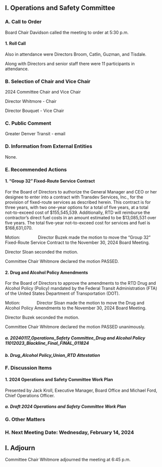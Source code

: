 ## I. Operations and Safety Committee

### A. Call to Order

Board Chair Davidson called the meeting to order at 5:30 p.m.

#### 1. Roll Call

Also in attendance were Directors Broom, Catlin, Guzman, and Tisdale.

Along with Directors and senior staff there were 11 participants in attendance.

### B. Selection of Chair and Vice Chair

2024 Committee Chair and Vice Chair

Director Whitmore - Chair

Director Bouquet - Vice Chair

### C. Public Comment

Greater Denver Transit - email

### D. Information from External Entities

None.

### E. Recommended Actions

#### 1. “Group 32” Fixed-Route Service Contract

For the Board of Directors to authorize the General Manager and CEO or her designee to enter into a contract with Transdev Services, Inc., for the provision of fixed-route services as described herein. This contract is for three years, with two one-year options for a total of five years, at a total not-to-exceed cost of $155,545,539. Additionally, RTD will reimburse the contractor’s direct fuel costs in an amount estimated to be $13,085,531 over five years. The total five-year not-to-exceed cost for services and fuel is $168,631,070.

Motion:               Director Buzek made the motion to move the “Group 32” Fixed-Route Service Contract to the November 30, 2024 Board Meeting.

Director Sloan seconded the motion.

Committee Chair Whitmore declared the motion PASSED.

#### 2. Drug and Alcohol Policy Amendments

For the Board of Directors to approve the amendments to the RTD Drug and Alcohol Policy (Policy) mandated by the Federal Transit Administration (FTA) of the United States Department of Transportation (DOT).

Motion:              Director Sloan made the motion to move the Drug and Alcohol Policy Amendments to the November 30, 2024 Board Meeting.

Director Buzek seconded the motion.

Committee Chair Whitmore declared the motion PASSED unanimously.

##### a. 20240117_Operations_Safety Committee_Drug and Alcohol Policy 11012023_Blackline_Final_FINAL_011824

##### b. Drug_Alcohol Policy_Union_RTD Attestation

### F. Discussion Items

#### 1. 2024 Operations and Safety Committee Work Plan

Presented by Jack Kroll, Executive Manager, Board Office and Michael Ford, Chief Operations Officer.

##### a. Draft 2024 Operations and Safety Committee Work Plan

### G. Other Matters

### H. Next Meeting Date: Wednesday, February 14, 2024

## I. Adjourn

Committee Chair Whitmore adjourned the meeting at 6:45 p.m.